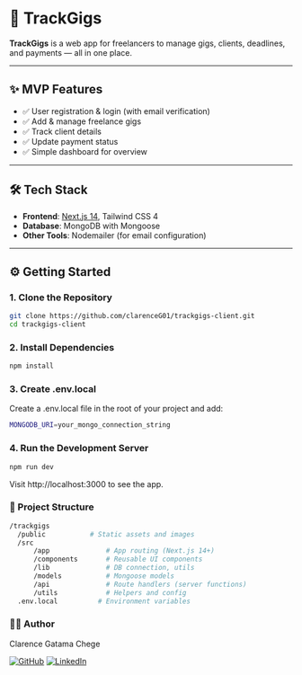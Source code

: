 # 🚀 TrackGigs

**TrackGigs** is a web app for freelancers to manage gigs, clients, deadlines, and payments — all in one place.

---

## ✨ MVP Features

- ✅ User registration & login (with email verification)
- ✅ Add & manage freelance gigs
- ✅ Track client details
- ✅ Update payment status
- ✅ Simple dashboard for overview

---

## 🛠 Tech Stack

- **Frontend**: [Next.js 14](https://nextjs.org/), Tailwind CSS 4
- **Database**: MongoDB with Mongoose
- **Other Tools**: Nodemailer (for email configuration)

---

## ⚙️ Getting Started

### 1. Clone the Repository

```bash
git clone https://github.com/clarenceG01/trackgigs-client.git
cd trackgigs-client
```
### 2. Install Dependencies
```bash
npm install
```
### 3. Create .env.local
Create a .env.local file in the root of your project and add:
```bash
MONGODB_URI=your_mongo_connection_string
```
<!--EMAIL_USER=your_email@example.com
EMAIL_PASS=your_email_password
BASE_URL=http://localhost:3000
JWT_SECRET=your_secret_key -->

### 4. Run the Development Server
```bash
npm run dev
```
Visit http://localhost:3000 to see the app.

### 📁 Project Structure
```bash
/trackgigs
  /public           # Static assets and images
  /src
      /app              # App routing (Next.js 14+)
      /components       # Reusable UI components
      /lib              # DB connection, utils
      /models           # Mongoose models
      /api              # Route handlers (server functions)
      /utils            # Helpers and config
  .env.local          # Environment variables
```
### 🧑‍💻 Author
Clarence Gatama Chege


[![GitHub](https://img.shields.io/badge/GitHub-181717?style=for-the-badge&logo=github&logoColor=white)](https://github.com/clarenceG01)
[![LinkedIn](https://img.shields.io/badge/LinkedIn-0A66C2?style=for-the-badge&logo=linkedin&logoColor=white)](https://www.linkedin.com/in/clarencegatamachege/)
